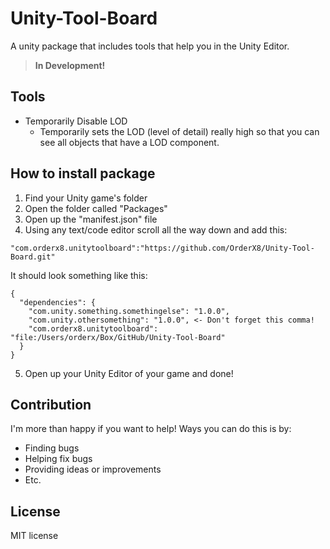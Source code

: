 # Unity-Tool-Board
A unity package that includes tools that help you in the Unity Editor.

> **In Development!**

## Tools
- Temporarily Disable LOD
  -   Temporarily sets the LOD (level of detail) really high so that you can see all objects that have a LOD component.


## How to install package

1. Find your Unity game's folder
2. Open the folder called "Packages"
3. Open up the "manifest.json" file
4. Using any text/code editor scroll all the way down and add this:

```
"com.orderx8.unitytoolboard":"https://github.com/OrderX8/Unity-Tool-Board.git"
```

It should look something like this:
```
{
  "dependencies": {
    "com.unity.something.somethingelse": "1.0.0",
    "com.unity.othersomething": "1.0.0", <- Don't forget this comma!
    "com.orderx8.unitytoolboard": "file:/Users/orderx/Box/GitHub/Unity-Tool-Board"
  }
}
```

5. Open up your Unity Editor of your game and done!

## Contribution

I'm more than happy if you want to help! Ways you can do this is by:
- Finding bugs
- Helping fix bugs
- Providing ideas or improvements
- Etc.

## License

MIT license
